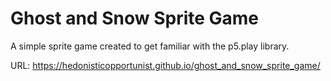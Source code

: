 # Ghost and Snow Sprite Game 

A simple sprite game created to get familiar with the p5.play library. 

URL: https://hedonisticopportunist.github.io/ghost_and_snow_sprite_game/
